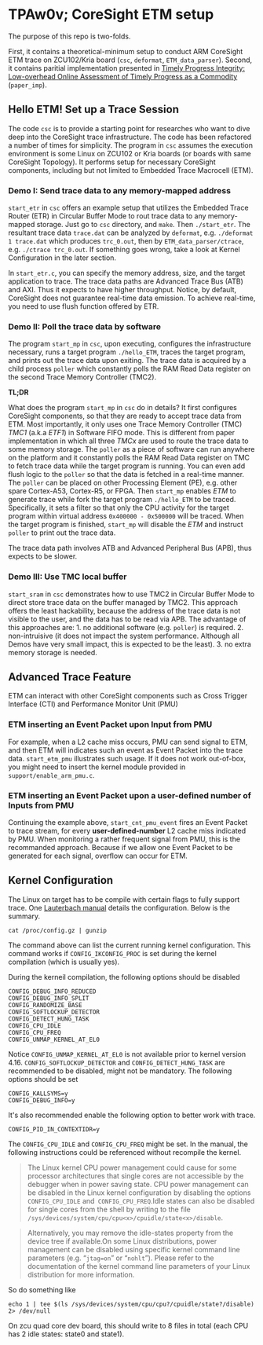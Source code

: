 # TPAw0v; CoreSight ETM setup
The purpose of this repo is two-folds.

First, it contains a theoretical-minimum setup to conduct ARM CoreSight ETM trace on ZCU102/Kria board (`csc`, `deformat`, `ETM_data_parser`). Second, it contains paritial implementation presented in [Timely Progress Integrity: Low-overhead Online Assessment of Timely Progress as a Commodity](https://drops.dagstuhl.de/entities/document/10.4230/LIPIcs.ECRTS.2023.13) (`paper_imp`).

## Hello ETM! Set up a Trace Session

The code `csc` is to provide a starting point for researches who want to dive deep into the CoreSight trace infrastructure. The code has been refactored a number of times for simplicity. The program in `csc` assumes the execution environment is some Linux on ZCU102 or Kria boards (or boards with same CoreSight Topology). It performs setup for necessary CoreSight components, including but not limited to Embedded Trace Macrocell (ETM). 

### Demo I: Send trace data to any memory-mapped address
`start_etr` in `csc` offers an example setup that utilizes the Embedded Trace Router (ETR) in Circular Buffer Mode to rout trace data to any memory-mapped storage. Just go to `csc` directory, and `make`. Then `./start_etr`. The resultant trace data `trace.dat` can be analyzed by `deformat`, e.g. `./deformat 1 trace.dat` which produces `trc_0.out`, then by `ETM_data_parser/ctrace`, e.g. `./ctrace trc_0.out`. If something goes wrong, take a look at Kernel Configuration in the later section.

In `start_etr.c`, you can specify the memory address, size, and the target application to trace. The trace data paths are Advanced Trace Bus (ATB) and AXI. Thus it expects to have higher throughput. Notice, by default, CoreSight does not guarantee real-time data emission. To achieve real-time, you need to use flush function offered by ETR. 

### Demo II: Poll the trace data by software
The program `start_mp` in `csc`, upon executing, configures the infrastructure necessary, runs a target program `./hello_ETM`, traces the target program, and prints out the trace data upon exiting. The trace data is acquired by a child process `poller` which constantly polls the RAM Read Data register on the second Trace Memory Controller (TMC2).

**TL;DR**

What does the program `start_mp` in `csc` do in details? It first configures CoreSight components, so that they are ready to accept trace data from ETM. Most importantly, it only uses one Trace Memory Controller (TMC) *TMC1* (a.k.a *ETF1*) in Software FIFO mode. This is different from paper implementation in which all three *TMCx* are used to route the trace data to some memory storage. The `poller` as a piece of software can run anywhere on the platform and it constantly polls the RAM Read Data register on TMC to fetch trace data while the target program is running. You can even add flush logic to the `poller` so that the data is fetched in a real-time manner. The `poller` can be placed on other Processing Element (PE), e.g. other spare Cortex-A53, Cortex-R5, or FPGA. Then `start_mp` enables *ETM* to generate trace while fork the target program `./hello_ETM` to be traced. Specifically, it sets a filter so that only the CPU activity for the target program within virtual address `0x400000 - 0x500000` will be traced. When the target program is finished, `start_mp` will disable the *ETM* and instruct `poller` to print out the trace data. 

The trace data path involves ATB and Advanced Peripheral Bus (APB), thus expects to be slower.

### Demo III: Use TMC local buffer
`start_sram` in `csc` demonstrates how to use TMC2 in Circular Buffer Mode to direct store trace data on the buffer managed by TMC2. This approach offers the least hackability, because the address of the trace data is not visible to the user, and the data has to be read via APB. The advantage of this approaches are: 1. no additional software (e.g. `poller`) is required. 2. non-intruisive (it does not impact the system performance. Although all Demos have very small impact, this is expected to be the least). 3. no extra memory storage is needed. 


## Advanced Trace Feature
ETM can interact with other CoreSight components such as Cross Trigger Interface (CTI) and Performance Monitor Unit (PMU)

### ETM inserting an Event Packet upon Input from PMU
For example, when a L2 cache miss occurs, PMU can send signal to ETM, and then ETM will indicates such an event as Event Packet into the trace data.
`start_etm_pmu` illustrates such usage. If it does not work out-of-box, you might need to insert the kernel module provided in `support/enable_arm_pmu.c`. 

### ETM inserting an Event Packet upon a user-defined number of Inputs from PMU
Continuing the example above, `start_cnt_pmu_event` fires an Event Packet to trace stream, for every **user-defined-number** L2 cache miss indicated by PMU. When monitoring a rather frequent signal from PMU, this is the recommanded approach. Because if we allow one Event Packet to be generated for each signal, overflow can occur for ETM.  

## Kernel Configuration ###
The Linux on target has to be compile with certain flags to fully support trace. One [Lauterbach manual](https://www2.lauterbach.com/pdf/training_rtos_linux.pdf) details the configuration. Below is the summary.

```
cat /proc/config.gz | gunzip
```
The command above can list the current running kernel configuration. This command works if `CONFIG_IKCONFIG_PROC` is set during the kernel compilation (which is usually yes). 

During the kerneil compilation, the following options should be disabled

```
CONFIG_DEBUG_INFO_REDUCED
CONFIG_DEBUG_INFO_SPLIT
CONFIG_RANDOMIZE_BASE
CONFIG_SOFTLOCKUP_DETECTOR
CONFIG_DETECT_HUNG_TASK
CONFIG_CPU_IDLE
CONFIG_CPU_FREQ
CONFIG_UNMAP_KERNEL_AT_EL0
```
Notice `CONFIG_UNMAP_KERNEL_AT_EL0` is not available prior to kernel version 4.16. `CONFIG_SOFTLOCKUP_DETECTOR` and `CONFIG_DETECT_HUNG_TASK` are recommended to be disabled, might not be mandatory.
The following options should be set
```
CONFIG_KALLSYMS=y
CONFIG_DEBUG_INFO=y
```
It's also recommended enable the following option to better work with trace.
```
CONFIG_PID_IN_CONTEXTIDR=y
```

The `CONFIG_CPU_IDLE` and `CONFIG_CPU_FREQ` might be set. In the manual, the following instructions could be referenced without recompile the kernel.

> The Linux kernel CPU power management could cause for some processor architectures that single cores are not accessible by the debugger when in power saving state. CPU power management can be disabled in the Linux kernel configuration by disabling the options `CONFIG_CPU_IDLE` and` CONFIG_CPU_FREQ`.Idle states can also be disabled for single cores from the shell by writing to the file `/sys/devices/system/cpu/cpu<x>/cpuidle/state<x>/disable`. 

> Alternatively, you may remove the idle-states property from the device tree if available.On some Linux distributions, power management can be disabled using specific kernel command line parameters (e.g. “`jtag=on`” or “`nohlt`”). Please refer to the documentation of the kernel command line parameters of your Linux distribution for more information. 

So do something like
```
echo 1 | tee $(ls /sys/devices/system/cpu/cpu?/cpuidle/state?/disable) 2> /dev/null
```
On zcu quad core dev board, this should write to 8 files in total (each CPU has 2 idle states: state0 and state1).


